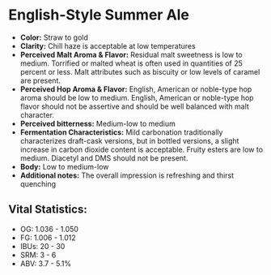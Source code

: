 # English-Style Summer Ale

- **Color:** Straw to gold
- **Clarity:** Chill haze is acceptable at low temperatures
- **Perceived Malt Aroma & Flavor:** Residual malt sweetness is low to medium. Torrified or malted wheat is often used in quantities of 25 percent or less. Malt attributes such as biscuity or low levels of caramel are present.
- **Perceived Hop Aroma & Flavor:** English, American or noble-type hop aroma should be low to medium. English, American or noble-type hop flavor should not be assertive and should be well balanced with malt character.
- **Perceived bitterness:** Medium-low to medium
- **Fermentation Characteristics:** Mild carbonation traditionally characterizes draft-cask versions, but in bottled versions, a slight increase in carbon dioxide content is acceptable. Fruity esters are low to medium. Diacetyl and DMS should not be present.
- **Body:** Low to medium-low
- **Additional notes:** The overall impression is refreshing and thirst quenching

## Vital Statistics:

- OG: 1.036 - 1.050
- FG: 1.006 - 1.012
- IBUs: 20 - 30
- SRM: 3 - 6
- ABV: 3.7 - 5.1%
